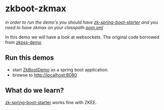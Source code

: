 # zkboot-zkmax
_in order to run the demo's you should have [zk-spring-boot-starter](https://github.com/dirkdeyne/zk-spring-boot-starter/tree/master/zk-spring-boot-starter) and you need to have zkmax on your classpath [pom.xml](pom.xml)_

In this demo we will have a look at websockets. The original code borrowed from [zkoss-demo](https://github.com/zkoss-demo/zkwebsocket-demo)

## Run this demos
* start [ZkBootDemo](https://github.com/dirkdeyne/zk-spring-boot-starter/blob/master/zk-spring-boot-demos/zkboot-zkmax/src/main/java/be/enyed/zkboot/ZkBootDemo.java) as a spring boot application.
* browse to [http://localhost:8080](http://localhost:8080)

## What do we learn?

[zk-spring-boot-starter](https://github.com/dirkdeyne/zk-spring-boot-starter/tree/master/zk-spring-boot-starter) works fine with ZKEE.
